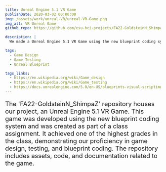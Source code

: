 ```yaml
---
title: Unreal Engine 5.1 VR Game
publishDate: 2020-03-02 00:00:00
img: /assets/work/unreal-VR/unreal-VR-Game.png
img_alt: VR Unreal Game
github_repo: https://github.com/csu-hci-projects/FA22-GoldsteinN_ShimpaZ

description: |
  We made a Unreal Engine 5.1 VR Game using the new blueprint coding system. It was made for a class and achieved one of the highest grades in the class.

tags:
  - Game Design
  - Game Testing
  - Unreal Blueprint

tags_links:
  - https://en.wikipedia.org/wiki/Game_design
  - https://en.wikipedia.org/wiki/Game_testing
  - https://docs.unrealengine.com/5.0/en-US/blueprints-visual-scripting-in-unreal-engine/
---
```

<!-- <img src="/assets/work/unreal-VR/unreal-VR-Game.png" width="600" height="400" alt="Image of the VR Unreal Game"> -->

<!-- ## How it was made -->

<!-- > Tell me and I forget. Teach me and I remember. Involve me and I learn. -->

<!-- Lorem ipsum dolor sit amet, <a href="https://astro.build/">Astro</a>

### Demo and explanation videos


### Level-three heading


#### Level-four heading

- We noted this
- And also this other point -->
<P
style="font-size:20px;"
>
The 'FA22-GoldsteinN_ShimpaZ' repository houses our project, an Unreal Engine 5.1 VR Game. This game was developed using the new blueprint coding system and was created as part of a class assignment. It achieved one of the highest grades in the class, demonstrating our proficiency in game design, testing, and blueprint coding. The repository includes assets, code, and documentation related to the game.
</p>